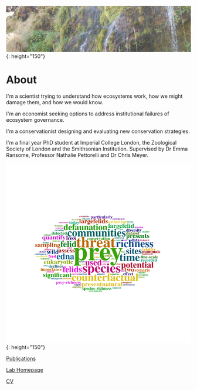 ![headImage](/assets/headImage.jpeg){: height="150"}

# About
I'm a scientist trying to understand how ecosystems work, how we might damage them, and how we would know.

I'm an economist seeking options to address institutional failures of ecosystem governance. 

I'm a conservationist designing and evaluating new conservation strategies.

I'm a final year PhD student at Imperial College London, the Zoological Society of London and the Smithsonian Institution. Supervised by Dr Emma Ransome, Professor Nathalie Pettorelli and Dr Chris Meyer.

![headImage](/assets/wordcloud.png){: height="150"}

[Publications](https://scholar.google.com/citations?hl=en&user=Z4Tl1S4AAAAJ)

[Lab Homepage](https://ransomelab.science/?page_id=12)

[CV](https://www.linkedin.com/in/jakewilliamsoxford)
